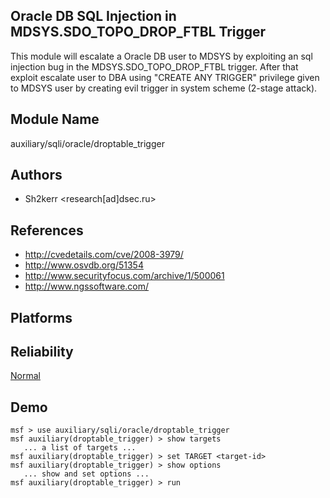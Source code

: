 ## Oracle DB SQL Injection in MDSYS.SDO_TOPO_DROP_FTBL Trigger

This module will escalate a Oracle DB user to MDSYS by 
exploiting an sql injection bug in the 
MDSYS.SDO_TOPO_DROP_FTBL trigger. After that exploit 
escalate user to DBA using "CREATE ANY TRIGGER" privilege 
given to MDSYS user by creating evil trigger in system 
scheme (2-stage attack).


## Module Name
auxiliary/sqli/oracle/droptable_trigger

## Authors
* Sh2kerr <research[ad]dsec.ru>


## References
* http://cvedetails.com/cve/2008-3979/
* http://www.osvdb.org/51354
* http://www.securityfocus.com/archive/1/500061
* http://www.ngssoftware.com/




## Platforms


## Reliability
[Normal](https://github.com/rapid7/metasploit-framework/wiki/Exploit-Ranking)

## Demo

```
msf > use auxiliary/sqli/oracle/droptable_trigger
msf auxiliary(droptable_trigger) > show targets
   ... a list of targets ...
msf auxiliary(droptable_trigger) > set TARGET <target-id>
msf auxiliary(droptable_trigger) > show options
   ... show and set options ...
msf auxiliary(droptable_trigger) > run
```
    
    